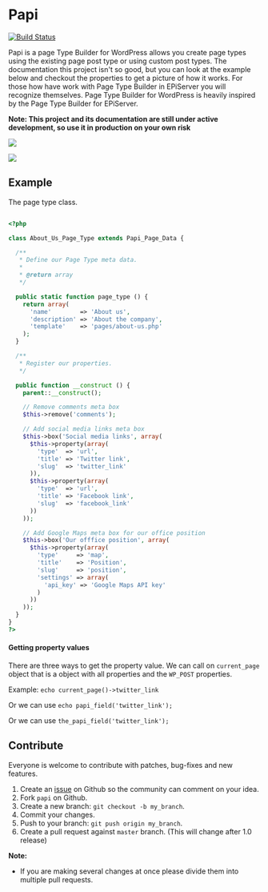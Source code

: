 # Papi

[![Build Status](https://travis-ci.org/wp-papi/papi.svg?branch=master)](https://travis-ci.org/wp-papi/papi)

Papi is a page Type Builder for WordPress allows you create page types using the existing page post type or using custom post types. The documentation this project isn't so good, but you can look at the example below and checkout the properties to get a picture of how it works. For those how have work with Page Type Builder in EPiServer you will recognize themselves. Page Type Builder for WordPress is heavily inspired by the Page Type Builder for EPiServer.

**Note: This project and its documentation are still under active development, so use it in production on your own risk**

![](http://public.forsmo.me/wp-ptb/add-new-page.png?v4)

![](http://public.forsmo.me/wp-ptb/about-us-page-type.png?v3)

## Example

The page type class.

```php

<?php

class About_Us_Page_Type extends Papi_Page_Data {

  /**
   * Define our Page Type meta data.
   *
   * @return array
   */

  public static function page_type () {
    return array(
      'name'        => 'About us',
      'description' => 'About the company',
      'template'    => 'pages/about-us.php'
    );
  }

  /**
   * Register our properties.
   */

  public function __construct () {
    parent::__construct();

    // Remove comments meta box
    $this->remove('comments');

    // Add social media links meta box
    $this->box('Social media links', array(
      $this->property(array(
        'type'  => 'url',
        'title' => 'Twitter link',
        'slug'  => 'twitter_link'
      )),
      $this->property(array(
        'type'  => 'url',
        'title' => 'Facebook link',
        'slug'  => 'facebook_link'
      ))
    ));

    // Add Google Maps meta box for our office position
    $this->box('Our offfice position', array(
      $this->property(array(
        'type'     => 'map',
        'title'    => 'Position',
        'slug'     => 'position',
        'settings' => array(
          'api_key' => 'Google Maps API key'
        )
      ))
    ));
  }
}
?>

```

#### Getting property values

There are three ways to get the property value. We can call on `current_page` object that is a object with all properties and the `WP_POST` properties.

Example: `echo current_page()->twitter_link`

Or we can use `echo papi_field('twitter_link');`

Or we can use `the_papi_field('twitter_link');`

## Contribute

Everyone is welcome to contribute with patches, bug-fixes and new features.

1. Create an [issue](https://github.com/wp-papi/papi/issues) on Github so the community can comment on your idea.
2. Fork `papi` on Github.
3. Create a new branch: `git checkout -b my_branch`.
4. Commit your changes.
5. Push to your branch: `git push origin my_branch`.
6. Create a pull request against `master` branch. (This will change after 1.0 release)

**Note:**

* If you are making several changes at once please divide them into multiple pull requests.
